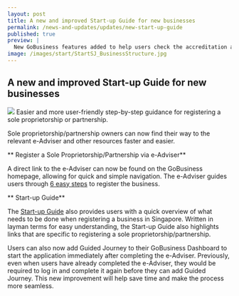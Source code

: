 ```yaml
---
layout: post
title: A new and improved Start-up Guide for new businesses
permalink: /news-and-updates/updates/new-start-up-guide
published: true
preview: |
  New GoBusiness features added to help users check the accreditation and licensing status of an entity.
image: /images/start/StartSJ_BusinessStructure.jpg
---
```


## A new and improved Start-up Guide for new businesses

![](/images/start/StartSJ_BusinessStructure.jpg)
Easier and more user-friendly step-by-step guidance for registering a sole proprietorship or partnership.

Sole proprietorship/partnership owners can now find their way to the relevant e-Adviser and other resources faster and easier.

** Register a Sole Proprietorship/Partnership via e-Adviser**

A direct link to the e-Adviser can now be found on the GoBusiness homepage, allowing for quick and simple navigation. The e-Adviser guides users through [6 easy steps](https://www.youtube.com/watch?v=hq1McYEo8Rg) to register the business.

** Start-up Guide**

The [Start-up Guide](https://govtech-gobusiness-main-staging.netlify.app/start-a-business/?src=topnav) also provides users with a quick overview of what needs to be done when registering a business in Singapore. Written in layman terms for easy understanding, the Start-up Guide also highlights links that are specific to registering a sole proprietorship/partnership.

Users can also now add Guided Journey to their GoBusiness Dashboard to start the application immediately after completing the e-Adviser. Previously, even when users have already completed the e-Adviser, they would be required to log in and complete it again before they can add Guided Journey. This new improvement will help save time and make the process more seamless.

